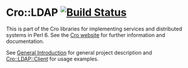 # Cro::LDAP [![Build Status](https://travis-ci.org/Altai-man/cro-ldap.svg?branch=master)](https://travis-ci.org/Altai-man/cro-ldap)

This is part of the Cro libraries for implementing services and distributed
systems in Perl 6. See the [Cro website](http://cro.services/) for further
information and documentation.

See
[General Introduction](https://github.com/Altai-man/cro-ldap/blob/master/docs/reference/cro-ldap-introduction.md)
for general project description and
[Cro::LDAP::Client](https://github.com/Altai-man/cro-ldap/blob/master/docs/reference/cro-ldap-client.md)
for usage examples.